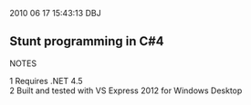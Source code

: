 2010 06 17 15:43:13  DBJ     

Stunt programming in C#4
------------------------

NOTES

1 Requires .NET 4.5  
2 Built and tested with VS Express 2012 for Windows Desktop  

